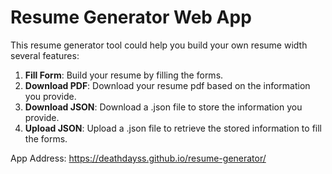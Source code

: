 # Resume Generator Web App

This resume generator tool could help you build your own resume width several features:

1. **Fill Form**: Build your resume by filling the forms.
2. **Download PDF**: Download your resume pdf based on the information you provide.
3. **Download JSON**: Download a .json file to store the information you provide.
4. **Upload JSON**: Upload a .json file to retrieve the stored information to fill the forms.

App Address: https://deathdayss.github.io/resume-generator/